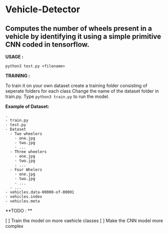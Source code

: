# Vehicle-Detector
## Computes the number of wheels present in a vehicle by identifying it using a simple primitive CNN coded in tensorflow.

**USAGE :**

```python3 test.py <filename>```
  
**TRAINING :**

To train it on your own dataset create a training folder consisting of seperate folders for each class
Change the name of the dataset folder in train.py.
Type ```python3 train.py``` to run the model.

**Example of Dataset:**

```
.
- train.py
- test.py
- Dataset
  - Two wheelers
    - one.jpg
    - two.jpg
    - ...
  - Three wheelers
    - one.jpg
    - two.jpg
    - ...
  - Four Whelers
    - one.jpg
    - two.jpg
    - ...
  - ...
- vehicles.data-00000-of-00001
- vehicles.index
- vehicles.meta
```

**TODO : **

[ ] Train the model on more vaehicle classes
[ ] Make the CNN model more complex

